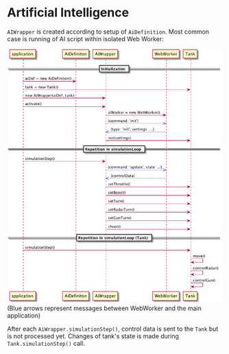 # Artificial Intelligence

`AIWrapper` is created according to setup of `AiDefinition`. Most common case is running of AI script within isolated Web Worker:

![diagram](../../img/puml/ai.png)
(Blue arrows represent messages between WebWorker and the main application)

After each `AiWrapper.simulationStep()`, control data is sent to the `Tank` but is not processed yet. Changes of tank's state is made during `Tank.simulationStep()` call.
